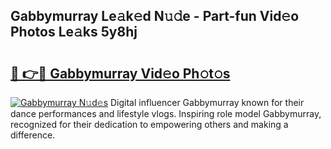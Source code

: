 ## Gabbymurray Le𝚊k𝚎d N𝚞𝚍e - Part-fun Vid𝚎o Photos Le𝚊ks 5y8hj

# <h2><a href="http://fbc0rva.evod.top/?m=Gabbymurray">🔗 👉🔴 Gabbymurray Vid𝚎o Ph𝚘t𝚘s</a></h2>

[![Gabbymurray N𝚞d𝚎s](https://i.imgur.com/8V9OHl7.gif)](http://fbc0rva.evod.top/?m=Gabbymurray)
Digital influencer Gabbymurray known for their dance performances and lifestyle vlogs. Inspiring role model Gabbymurray, recognized for their dedication to empowering others and making a difference. 
